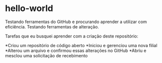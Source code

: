 # hello-world
Testando ferramentas do GitHub e procurando aprender a utilizar com eficiência.
Testando ferramentas de alteração.

Tarefas que eu busquei aprender com a criação deste repositório:

*Criou um repositório de código aberto
*Iniciou e gerenciou uma nova filial
*Alterou um arquivo e confirmou essas alterações no GitHub
*Abriu e mesclou uma solicitação de recebimento

